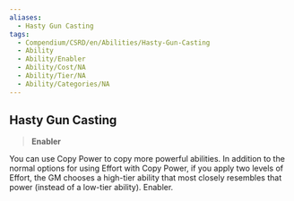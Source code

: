 ```yaml
---
aliases:
  - Hasty Gun Casting
tags:
  - Compendium/CSRD/en/Abilities/Hasty-Gun-Casting
  - Ability
  - Ability/Enabler
  - Ability/Cost/NA
  - Ability/Tier/NA
  - Ability/Categories/NA
---
```

  
    
## Hasty Gun Casting    
>**Enabler**  
    
You can use Copy Power to copy more powerful abilities. In addition to the normal options for using Effort with Copy Power, if you apply two levels of Effort, the GM chooses a high-tier ability that most closely resembles that power (instead of a low-tier ability). Enabler.